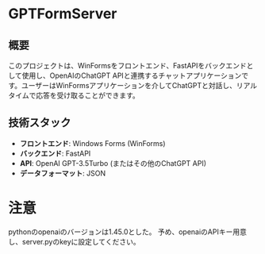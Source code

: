 # GPTFormServer

## 概要

このプロジェクトは、WinFormsをフロントエンド、FastAPIをバックエンドとして使用し、OpenAIのChatGPT APIと連携するチャットアプリケーションです。ユーザーはWinFormsアプリケーションを介してChatGPTと対話し、リアルタイムで応答を受け取ることができます。

## 技術スタック

- **フロントエンド**: Windows Forms (WinForms)
- **バックエンド**: FastAPI
- **API**: OpenAI GPT-3.5Turbo (またはその他のChatGPT API)
- **データフォーマット**: JSON

# 注意
pythonのopenaiのバージョンは1.45.0とした。
予め、openaiのAPIキー用意し、server.pyのkeyに設定してください。
